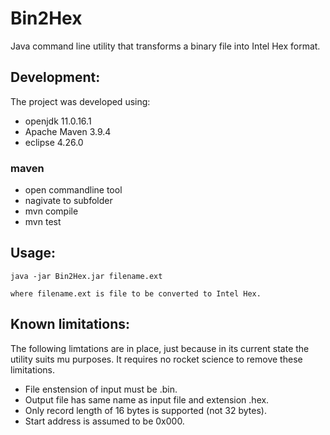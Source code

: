 # Bin2Hex
Java command line utility that transforms a binary file into Intel Hex format.

## Development:
The project was developed using:
* openjdk 11.0.16.1
* Apache Maven 3.9.4
* eclipse 4.26.0

### maven
* open commandline tool
* nagivate to subfolder 
* mvn compile
* mvn test

## Usage:
`java -jar Bin2Hex.jar filename.ext`

`where filename.ext is file to be converted to Intel Hex.`

## Known limitations:
The following limtations are in place, just because in its current state the utility suits mu purposes. It requires no rocket science to remove these limitations. 
* File enstension of input must be .bin.
* Output file has same name as input file and extension .hex.
* Only record length of 16 bytes is supported (not 32 bytes).
* Start address is assumed to be 0x000.
